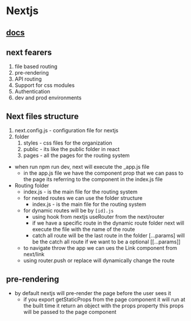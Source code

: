 # Nextjs

## [docs](https://nextjs.org/docs/getting-started)

## next fearers

1. file based routing
2. pre-rendering
3. API routing
4. Support for css modules
5. Authentication
6. dev and prod environments

## Next files structure

1. next.config.js - configuration file for nextjs
2. folder
   1. styles - css files for the organization
   2. public - its like the public folder in react
   3. pages - all the pages for the routing system

- when run npm run dev, next will execute the \_app.js file
  - in the app.js file we have the component prop that we can pass to the page its referring to the component in the index.js file
- Routing folder
  - index.js - is the main file for the routing system
  - for nested routes we can use the folder structure
    - index.js - is the main file for the routing system
  - for dynamic routes will be by `[id].js`
    - using hook from nextjs useRouter from the next/router
    - if we have a specific route in the dynamic route folder next will execute the file with the name of the route
    - catch all route will be the last route in the folder [...params] will be the catch all route if we want to be a optional [[...params]]
  - to navigate throw the app we can ues the Link component from next/link
  - using router.push or replace will dynamically change the route

## pre-rendering

- by default nextjs will pre-render the page before the user sees it
  - if you export getStaticProps from the page component
    it will run at the built time it return an object with the props property
    this props will be passed to the page component
